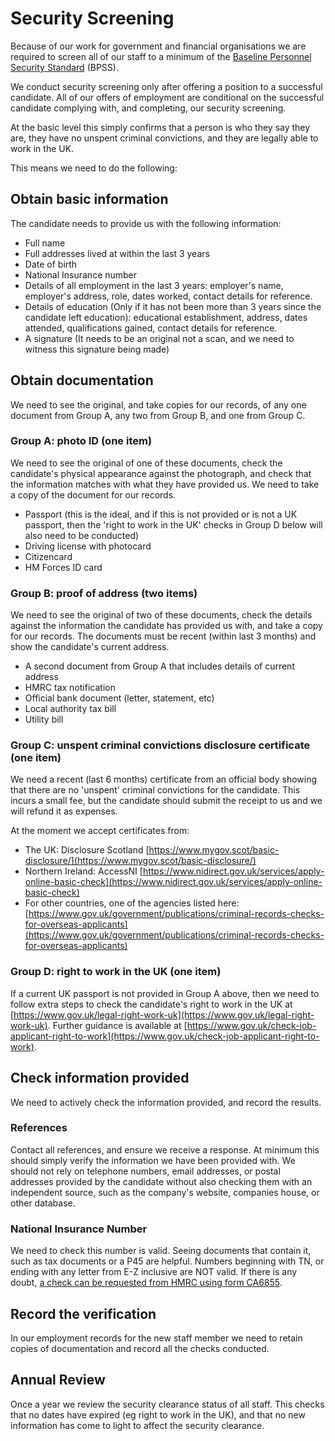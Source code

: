 # Security Screening

Because of our work for government and financial organisations we are required to screen all of our staff to a minimum of the [Baseline Personnel Security Standard](https://www.gov.uk/government/publications/government-baseline-personnel-security-standard) \(BPSS\).

We conduct security screening only after offering a position to a successful candidate. All of our offers of employment are conditional on the successful candidate complying with, and completing, our security screening.

At the basic level this simply confirms that a person is who they say they are, they have no unspent criminal convictions, and they are legally able to work in the UK.

This means we need to do the following:

## Obtain basic information

The candidate needs to provide us with the following information:

* Full name
* Full addresses lived at within the last 3 years
* Date of birth
* National Insurance number
* Details of all employment in the last 3 years: employer's name, employer's address, role, dates worked, contact details for reference.
* Details of education \(Only if it has not been more than 3 years since the candidate left education\): educational establishment, address, dates attended, qualifications gained, contact details for reference.
* A signature \(It needs to be an original not a scan, and we need to witness this signature being made\)

## Obtain documentation

We need to see the original, and take copies for our records, of any one document from Group A, any two from Group B, and one from Group C.

### Group A: photo ID \(one item\)

We need to see the original of one of these documents, check the candidate's physical appearance against the photograph, and check that the information matches with what they have provided us. We need to take a copy of the document for our records.

* Passport \(this is the ideal, and if this is not provided or is not a UK passport, then the 'right to work in the UK' checks in Group D below will also need to be conducted\)
* Driving license with photocard
* Citizencard
* HM Forces ID card

### Group B: proof of address \(two items\)

We need to see the original of two of these documents, check the details against the information the candidate has provided us with, and take a copy for our records. The documents must be recent \(within last 3 months\) and show the candidate's current address.

* A second document from Group A that includes details of current address
* HMRC tax notification
* Official bank document \(letter, statement, etc\)
* Local authority tax bill
* Utility bill

### Group C: unspent criminal convictions disclosure certificate \(one item\)

We need a recent \(last 6 months\) certificate from an official body showing that there are no 'unspent' criminal convictions for the candidate. This incurs a small fee, but the candidate should submit the receipt to us and we will refund it as expenses.

At the moment we accept certificates from:

* The UK: Disclosure Scotland [https://www.mygov.scot/basic-disclosure/](https://www.mygov.scot/basic-disclosure/)
* Northern Ireland: AccessNI [https://www.nidirect.gov.uk/services/apply-online-basic-check](https://www.nidirect.gov.uk/services/apply-online-basic-check)
* For other countries, one of the agencies listed here: [https://www.gov.uk/government/publications/criminal-records-checks-for-overseas-applicants](https://www.gov.uk/government/publications/criminal-records-checks-for-overseas-applicants)

### Group D: right to work in the UK \(one item\)

If a current UK passport is not provided in Group A above, then we need to follow extra steps to check the candidate's right to work in the UK at [https://www.gov.uk/legal-right-work-uk](https://www.gov.uk/legal-right-work-uk). Further guidance is available at [https://www.gov.uk/check-job-applicant-right-to-work](https://www.gov.uk/check-job-applicant-right-to-work).

## Check information provided

We need to actively check the information provided, and record the results.

### References

Contact all references, and ensure we receive a response. At minimum this should simply verify the information we have been provided with. We should not rely on telephone numbers, email addresses, or postal addresses provided by the candidate without also checking them with an independent source, such as the company's website, companies house, or other database.

### National Insurance Number

We need to check this number is valid. Seeing documents that contain it, such as tax documents or a P45 are helpful. Numbers beginning with TN, or ending with any letter from E-Z inclusive are NOT valid. If there is any doubt, [a check can be requested from HMRC using form CA6855](https://www.gov.uk/hmrc-internal-manuals/national-insurance-manual/nim39210).

## Record the verification

In our employment records for the new staff member we need to retain copies of documentation and record all the checks conducted.

## Annual Review

Once a year we review the security clearance status of all staff. This checks that no dates have expired \(eg right to work in the UK\), and that no new information has come to light to affect the security clearance.

